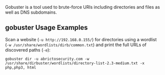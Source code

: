 Gobuster is a tool used to brute-force URIs including directories and files as well as DNS subdomains.

## gobuster Usage Examples

Scan a website (`-u http://192.168.0.155/`) for directories using a wordlist (`-w /usr/share/wordlists/dirb/common.txt`) and print the full URLs of discovered paths (`-e`):

`gobuster dir -u abrictosecurity.com -w /usr/share/dirbuster/wordlists/directory-list-2.3-medium.txt -x php,php3, html`